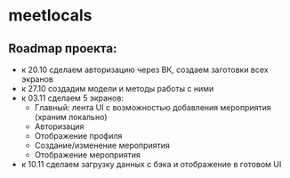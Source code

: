 # meetlocals

## Roadmap проекта:
- к 20.10 сделаем авторизацию через ВК, создаем заготовки всех экранов
- к 27.10 создадим модели и методы работы с ними
- к 03.11 сделаем 5 экранов:
  - Главный: лента UI с возможностью добавления мероприятия (храним локально)
  - Авторизация
  - Отображение профиля
  - Создание/изменение мероприятия
  - Отображение мероприятия
- к 10.11 сделаем загрузку данных с бэка и отображение в готовом UI
